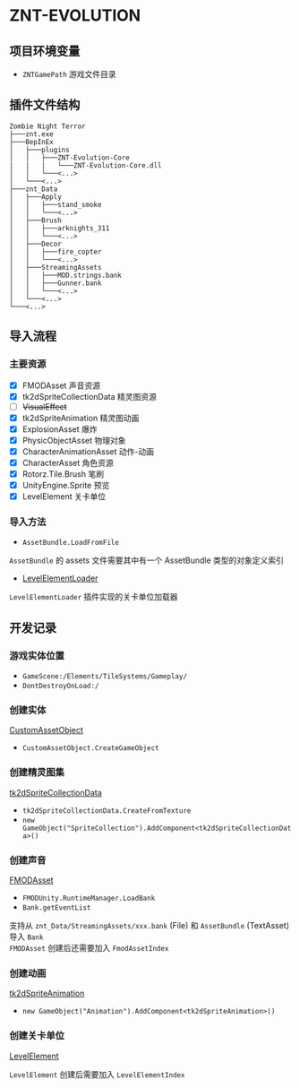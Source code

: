 # ZNT-EVOLUTION

## 项目环境变量

* `ZNTGamePath` 游戏文件目录

## 插件文件结构

```text
Zombie Night Terror
├───znt.exe
├───BepInEx
│   ├───plugins
│   │   ├───ZNT-Evolution-Core
|   |   |   └───ZNT-Evolution-Core.dll
│   │   └───<...>
│   └───<...>
├───znt_Data
│   ├───Apply
│   │   ├───stand_smoke
│   │   └───<...>
│   ├───Brush
│   │   ├───arknights_311
│   │   └───<...>
│   ├───Decor
│   │   ├───fire_copter
│   │   └───<...>
│   ├───StreamingAssets
│   │   ├───MOD.strings.bank
│   │   ├───Gunner.bank
│   │   └───<...>
│   └───<...>
└───<...>
```

## 导入流程

### 主要资源

- [x] FMODAsset 声音资源
- [x] tk2dSpriteCollectionData 精灵图资源
- [ ] ~~VisualEffect~~
- [x] tk2dSpriteAnimation 精灵图动画
- [x] ExplosionAsset 爆炸
- [x] PhysicObjectAsset 物理对象
- [x] CharacterAnimationAsset 动作-动画
- [x] CharacterAsset 角色资源
- [x] Rotorz.Tile.Brush 笔刷
- [x] UnityEngine.Sprite 预览
- [x] LevelElement 关卡单位

### 导入方法

- `AssetBundle.LoadFromFile`

`AssetBundle` 的 assets 文件需要其中有一个 AssetBundle 类型的对象定义索引

- [LevelElementLoader](./docs/LevelElementLoader.md)

`LevelElementLoader` 插件实现的关卡单位加载器

## 开发记录

### 游戏实体位置

- `GameScene:/Elements/TileSystems/Gameplay/`
- `DontDestroyOnLoad:/`

### 创建实体

[CustomAssetObject](docs/CustomAssetObject.md)

- `CustomAssetObject.CreateGameObject`

### 创建精灵图集

[tk2dSpriteCollectionData](docs/tk2dSpriteCollectionData.md)

- `tk2dSpriteCollectionData.CreateFromTexture`
- `new GameObject("SpriteCollection").AddComponent<tk2dSpriteCollectionData>()`

### 创建声音

[FMODAsset](docs/FMODAsset.md)

- `FMODUnity.RuntimeManager.LoadBank`
- `Bank.getEventList`

支持从 `znt_Data/StreamingAssets/xxx.bank` (File) 和 `AssetBundle` (TextAsset) 导入 `Bank`  
`FMODAsset` 创建后还需要加入 `FmodAssetIndex`

### 创建动画

[tk2dSpriteAnimation](docs/tk2dSpriteAnimation.md)

- `new GameObject("Animation").AddComponent<tk2dSpriteAnimation>()`

### 创建关卡单位

[LevelElement](docs/LevelElement.md)

`LevelElement` 创建后需要加入 `LevelElementIndex`